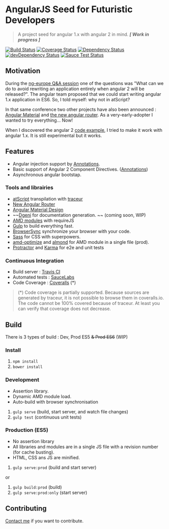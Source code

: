# AngularJS Seed for Futuristic Developers

 > A project seed for angular 1.x with angular 2 in mind.  ***[ Work in progress ]***

[![Build Status](https://travis-ci.org/mlb6/angular2One-seed.svg?branch=master)](https://travis-ci.org/mlb6/angular2One-seed)  [![Coverage Status](https://img.shields.io/coveralls/mlb6/angular2One-seed.svg?style=flat)](https://coveralls.io/r/mlb6/angular2One-seed) [![Dependency Status](https://david-dm.org/mlb6/angular2One-seed.svg?style=flat)](https://david-dm.org/mlb6/angular2One-seed) [![devDependency Status](https://david-dm.org/mlb6/angular2One-seed/dev-status.svg?style=flat)](https://david-dm.org/mlb6/angular2One-seed#info=devDependencies) [![Sauce Test Status](https://saucelabs.com/buildstatus/mlb6)](https://saucelabs.com/u/mlb6)

## Motivation
During the [ng-europe Q&A session](https://www.youtube.com/watch?v=g-x1QKriY90) one of the questions was "What can we do to avoid rewriting an application entirely when angular 2 will be released?". The angular team proposed that we could start writing angular 1.x application in ES6. So, I told myself: why not in atScript?

In that same conference two other projects have also been announced : [Angular Material](https://material.angularjs.org) and [the new angular router](https://github.com/angular/router#the-new-angular-router). As a very-early-adopter I wanted to try everything... Now!

When I discovered the angular 2 [code example](https://github.com/angular/angular/blob/master/modules/examples/src/hello_world/index_common.js), I tried to make it work with angular 1.x. It is still experimental but it works.

## Features
* Angular injection support by [Annotations](Annotations.md).
* Basic support of Angular 2 Component Directives. ([Annotations](Annotations.md))
* Asynchronous angular bootstap.

### Tools and librairies
* [atScript](https://docs.google.com/document/d/11YUzC-1d0V1-Q3V0fQ7KSit97HnZoKVygDxpWzEYW0U) transpilation with [traceur](https://github.com/google/traceur-compiler)
* [New Angular Router](https://github.com/angular/router#the-new-angular-router)
* [Angular Material Design](https://material.angularjs.org) 
* ~~[Dgeni](https://github.com/angular/dgeni#dgeni---documentation-generator-) for documentation generation. ~~ (coming soon, WIP)
* [AMD modules](http://requirejs.org/docs/whyamd.html) with requireJS
* [Gulp](http://gulpjs.com/) to build everything fast.
* [BrowserSync](http://www.browsersync.io/) synchronize your browser with your code.
* [Sass](http://sass-lang.com/) for CSS with superpowers.
* [amd-optimize](https://github.com/scalableminds/amd-optimize#amd-optimize-) and [almond](https://github.com/jrburke/almond#almond) for AMD module in a single file (prod).
* [Protractor](http://angular.github.io/protractor/) and [Karma](http://karma-runner.github.io/) for e2e and unit tests



### Continuous Integration
* Build server : [Travis CI](https://travis-ci.org/)
* Automated tests : [SauceLabs](https://saucelabs.com/)
* Code Coverage : [Coveralls](https://coveralls.io) (*)

> (*) Code coverage is partially supported. Because sources are generated by traceur, it is not possible to browse them in coveralls.io. The code cannot be 100% covered because of traceur. At least you can verify that coverage does not decrease.
 
 
## Build
There is 3 types of build :  Dev, Prod ES5 ~~& Prod ES6~~ (WIP)
### Install
1. `npm install`
2. `bower install`

### Development
* Assertion library.
* Dynamic AMD module load.
* Auto-build with browser synchronisation

1. `gulp serve` (build, start server, and watch file changes)
2. `gulp test` (continuous unit tests)

### Production (ES5)
* No assertion library
* All libraries and modules are in a single JS file with a revision number (for cache busting).
* HTML, CSS ans JS are minified.

1. `gulp serve:prod` (build and start server)

or 

1. `gulp build:prod` (build)
2. `gulp serve:prod:only` (start server)


## Contributing
[Contact me](https://twitter.com/mart1lb) if you want to contribute.
